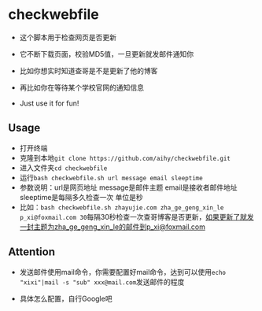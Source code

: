 # checkwebfile

* 这个脚本用于检查网页是否更新
* 它不断下载页面，校验MD5值，一旦更新就发邮件通知你

* 比如你想实时知道查哥是不是更新了他的博客

* 再比如你在等待某个学校官网的通知信息

* Just use it for fun!

## Usage

* 打开终端
* 克隆到本地```git clone https://github.com/aihy/checkwebfile.git```
* 进入文件夹```cd checkwebfile```
* 运行```bash checkwebfile.sh url message email sleeptime```
* 参数说明：url是网页地址 message是邮件主题 email是接收者邮件地址 sleeptime是每隔多久检查一次 单位是秒
* 比如：```bash checkwebfile.sh zhayujie.com zha_ge_geng_xin_le p_xi@foxmail.com 30```每隔30秒检查一次查哥博客是否更新，如果更新了就发一封主题为zha_ge_geng_xin_le的邮件到p_xi@foxmail.com

## Attention

* 发送邮件使用mail命令，你需要配置好mail命令，达到可以使用```echo "xixi"|mail -s "sub" xxx@mail.com```发送邮件的程度

* 具体怎么配置，自行Google吧